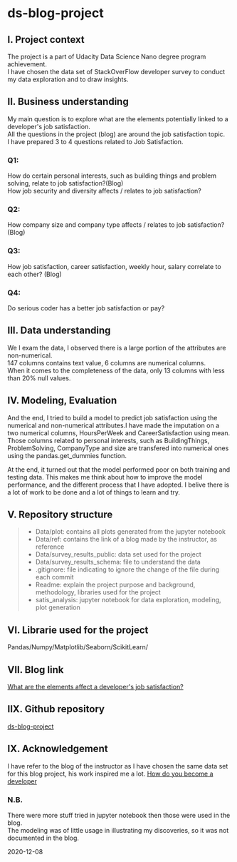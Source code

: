 # ds-blog-project
## I. Project context
The project is a part of Udacity Data Science Nano degree program achievement.<br>
I have chosen the data set of StackOverFlow developer survey to conduct my data exploration and to draw insights.

## II. Business understanding
My main question is to explore what are the elements potentially linked to a developer's job satisfaction.<br>
All the questions in the project (blog) are around the job satisfaction topic.<br>
I have prepared 3 to 4 questions related to Job Satisfaction.<br>
### Q1:
How do certain personal interests, such as building things and problem solving, relate to job satisfaction?(Blog)<br>
How job security and diversity affects / relates to job satisfaction?<br>
### Q2:
How company size and company type affects / relates to job satisfaction? (Blog)
### Q3:
How job satisfaction, career satisfaction, weekly hour, salary correlate to each other? (Blog)<br>
### Q4:
Do serious coder has a better job satisfaction or pay?<br>


## III. Data understanding
<p>We I exam the data, I observed there is a large portion of the attributes are non-numerical.<br>
147 columns contains text value, 6 columns are numerical columns.<br>
When it comes to the completeness of the data, only 13 columns with less than 20% null values.</p>

## IV. Modeling, Evaluation
<p>And the end, I tried to build a model to predict job satisfaction using the numerical and non-numerical attributes.I have made the imputation on a two numerical columns, HoursPerWeek and CareerSatisfaction using mean. Those columns related to personal interests, such as BuildingThings, ProblemSolving, CompanyType and size are transfered into numerical ones using the pandas.get_dummies function.</p>

<p>At the end, it turned out that the model performed poor on both training and testing data.
This makes me think about how to improve the model performance, and the different process that I have adopted.
I belive there is a lot of work to be done and a lot of things to learn and try.</p>


## V. Repository structure
> - Data/plot: contains all plots generated from the jupyter notebook<br>
> - Data/ref: contains the link of a blog made by the instructor, as reference<br>
> - Data/survey_results_public: data set used for the project<br>
> - Data/survey_results_schema: file to understand the data<br>
> - .gitignore: file indicating to ignore the change of the file during each commit<br>
> - Readme: explain the project purpose and background, methodology, libraries used for the project<br>
> - satis_analysis: jupyter notebook for data exploration, modeling, plot generation

## VI. Librarie used for the project
Pandas/Numpy/Matplotlib/Seaborn/ScikitLearn/

## VII. Blog link
[What are the elements affect a developer's job satisfaction?](https://medium.com/what-are-the-elements-affect-developers-job/what-are-the-elements-affect-a-developers-job-satisfaction-f8eebee65845)


## IIX. Github repository
[ds-blog-project](https://github.com/ccllcc/ds-blog-project)

## IX. Acknowledgement
I have refer to the blog of the instructor as I have chosen the same data set for this blog project, his work inspired me a lot.
[How do you become a developer](https://medium.com/@josh_2774/how-do-you-become-a-developer-5ef1c1c68711)

### N.B.
There were more stuff tried in jupyter notebook then those were used in the blog.<br>
The modeling was of little usage in illustrating my discoveries, so it was not documented in the blog.<br>

2020-12-08
